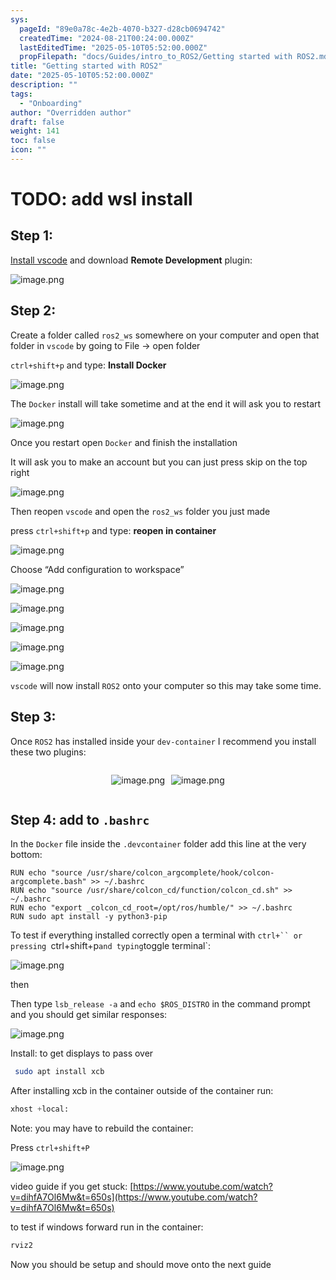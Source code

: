 ```yaml
---
sys:
  pageId: "89e0a78c-4e2b-4070-b327-d28cb0694742"
  createdTime: "2024-08-21T00:24:00.000Z"
  lastEditedTime: "2025-05-10T05:52:00.000Z"
  propFilepath: "docs/Guides/intro_to_ROS2/Getting started with ROS2.md"
title: "Getting started with ROS2"
date: "2025-05-10T05:52:00.000Z"
description: ""
tags:
  - "Onboarding"
author: "Overridden author"
draft: false
weight: 141
toc: false
icon: ""
---
```


# TODO: add wsl install

## Step 1:

[Install vscode](https://code.visualstudio.com/download) and download **Remote Development** plugin:

![image.png](https://prod-files-secure.s3.us-west-2.amazonaws.com/d518164a-d88e-44d1-a4ee-3adb3bd8bce0/efb52993-1881-4a40-b95e-6f020334f022/image.png?X-Amz-Algorithm=AWS4-HMAC-SHA256&X-Amz-Content-Sha256=UNSIGNED-PAYLOAD&X-Amz-Credential=ASIAZI2LB466X2SUQS7F%2F20250704%2Fus-west-2%2Fs3%2Faws4_request&X-Amz-Date=20250704T024053Z&X-Amz-Expires=3600&X-Amz-Security-Token=IQoJb3JpZ2luX2VjEBoaCXVzLXdlc3QtMiJIMEYCIQDTpLZXuVeqGYUkqDRodPsgNTeCRChwZvjWTnnfnD5X4gIhAOQ6Y49vv7KVblDZ4GIkjAsJB5b%2Foe9ZgrEU6PhHpfljKv8DCCMQABoMNjM3NDIzMTgzODA1IgySpVovDi%2BfUqlvoqwq3AMLRatC8Xbodd86fQ7MA0u1YausO88wLD%2BIY9%2Fx7HCX27i15Xkna1XUJgLqg9TN5eV6X5WzDXQLEA9MuNTICNRvZDraVieZW6a0X1Prtmx%2F9pSwRtKWp7FdVWUwgcdAkndX20KbXO%2Fv7iN8XRPfpLbzWgxHkEkC5ba%2Fe9NrxCrv7D9%2Fpo7orjfOsF4owgR5lTgNIDGJBlXs4hbG24t0RJKo%2Fpk1H6ISQ47w2iXaWOOvRleksvqQ%2Bb%2BWQS12xTozIe5bVztmYkdC3fKIQ4SEV%2FxG%2FhHMN3UGpf77OsT4Gta717BEKkX8Uqy5SFL3msKn2gXmqwNOWfNIVgVm0xNqzJtsvXTYhtjoEdWWFGMlFYa2Hpk1otNJ4Xe0LjpDUu4wn57%2BA%2BEuCT78Qavb%2FGBWjanShUzGfCjeeHJv98E9b3jm0Pc9uOXT6Ux%2BkLTLOubRHArKpBugOUELM5gA63ny4blSOeHaEbQ0EjFo9EOoI4q82kI7WLbttpVT2j6zXRGiwhbDcfLLC2g8tghOIQki2lP3Ezp2NlW267rMqJa1twZeJhhaWH4rPibxPMLmrgs93anSgcJUZs2hqzJH0oxz9ZLi%2FIUF2lIlyq6k4ukWiB3bQvfLNKqdV%2Fay0ZnAkDC%2B5ZzDBjqkAWoXOj4ky%2BMM3tNO9KyJuhFxWdW9%2BFRFwgBlwwh4cX94NaWCs7LKmHrm4%2BSy3KZZqjbuQBceQfOG9cJl4P449jpX4ph%2BL70SKjBYnF2%2BARkybUYQu4WJ3GJz4gcebkqh5obMkWNvM5vkNRyf8aYJQpgdrPZOiK%2BcGIJVcLzz87mMB22qz%2Fw1a%2BRbPC%2FCLjsO2kj4jqha4ipaX0WcYGuEBBWTl65g&X-Amz-Signature=96176ca5bdd4b86cb71741862d2c71b780167290f1c4aabf1102a1c907f12fdb&X-Amz-SignedHeaders=host&x-amz-checksum-mode=ENABLED&x-id=GetObject)

## Step 2:

Create a folder called `ros2_ws` somewhere on your computer and open that folder in `vscode` by going to File → open folder 

`ctrl+shift+p` and type: **Install Docker**

![image.png](https://prod-files-secure.s3.us-west-2.amazonaws.com/d518164a-d88e-44d1-a4ee-3adb3bd8bce0/2269dc0e-1cd5-47ff-bceb-c04ad9b2eab0/image.png?X-Amz-Algorithm=AWS4-HMAC-SHA256&X-Amz-Content-Sha256=UNSIGNED-PAYLOAD&X-Amz-Credential=ASIAZI2LB466X2SUQS7F%2F20250704%2Fus-west-2%2Fs3%2Faws4_request&X-Amz-Date=20250704T024053Z&X-Amz-Expires=3600&X-Amz-Security-Token=IQoJb3JpZ2luX2VjEBoaCXVzLXdlc3QtMiJIMEYCIQDTpLZXuVeqGYUkqDRodPsgNTeCRChwZvjWTnnfnD5X4gIhAOQ6Y49vv7KVblDZ4GIkjAsJB5b%2Foe9ZgrEU6PhHpfljKv8DCCMQABoMNjM3NDIzMTgzODA1IgySpVovDi%2BfUqlvoqwq3AMLRatC8Xbodd86fQ7MA0u1YausO88wLD%2BIY9%2Fx7HCX27i15Xkna1XUJgLqg9TN5eV6X5WzDXQLEA9MuNTICNRvZDraVieZW6a0X1Prtmx%2F9pSwRtKWp7FdVWUwgcdAkndX20KbXO%2Fv7iN8XRPfpLbzWgxHkEkC5ba%2Fe9NrxCrv7D9%2Fpo7orjfOsF4owgR5lTgNIDGJBlXs4hbG24t0RJKo%2Fpk1H6ISQ47w2iXaWOOvRleksvqQ%2Bb%2BWQS12xTozIe5bVztmYkdC3fKIQ4SEV%2FxG%2FhHMN3UGpf77OsT4Gta717BEKkX8Uqy5SFL3msKn2gXmqwNOWfNIVgVm0xNqzJtsvXTYhtjoEdWWFGMlFYa2Hpk1otNJ4Xe0LjpDUu4wn57%2BA%2BEuCT78Qavb%2FGBWjanShUzGfCjeeHJv98E9b3jm0Pc9uOXT6Ux%2BkLTLOubRHArKpBugOUELM5gA63ny4blSOeHaEbQ0EjFo9EOoI4q82kI7WLbttpVT2j6zXRGiwhbDcfLLC2g8tghOIQki2lP3Ezp2NlW267rMqJa1twZeJhhaWH4rPibxPMLmrgs93anSgcJUZs2hqzJH0oxz9ZLi%2FIUF2lIlyq6k4ukWiB3bQvfLNKqdV%2Fay0ZnAkDC%2B5ZzDBjqkAWoXOj4ky%2BMM3tNO9KyJuhFxWdW9%2BFRFwgBlwwh4cX94NaWCs7LKmHrm4%2BSy3KZZqjbuQBceQfOG9cJl4P449jpX4ph%2BL70SKjBYnF2%2BARkybUYQu4WJ3GJz4gcebkqh5obMkWNvM5vkNRyf8aYJQpgdrPZOiK%2BcGIJVcLzz87mMB22qz%2Fw1a%2BRbPC%2FCLjsO2kj4jqha4ipaX0WcYGuEBBWTl65g&X-Amz-Signature=64503a177ec888a28ee78a419710e707ae8172766f7e3c83a29d57c54a3f0ef8&X-Amz-SignedHeaders=host&x-amz-checksum-mode=ENABLED&x-id=GetObject)

The `Docker` install will take sometime and at the end it will ask you to restart

![image.png](https://prod-files-secure.s3.us-west-2.amazonaws.com/d518164a-d88e-44d1-a4ee-3adb3bd8bce0/ed233f78-be33-4b1f-b89c-9c346c0e961e/image.png?X-Amz-Algorithm=AWS4-HMAC-SHA256&X-Amz-Content-Sha256=UNSIGNED-PAYLOAD&X-Amz-Credential=ASIAZI2LB466X2SUQS7F%2F20250704%2Fus-west-2%2Fs3%2Faws4_request&X-Amz-Date=20250704T024053Z&X-Amz-Expires=3600&X-Amz-Security-Token=IQoJb3JpZ2luX2VjEBoaCXVzLXdlc3QtMiJIMEYCIQDTpLZXuVeqGYUkqDRodPsgNTeCRChwZvjWTnnfnD5X4gIhAOQ6Y49vv7KVblDZ4GIkjAsJB5b%2Foe9ZgrEU6PhHpfljKv8DCCMQABoMNjM3NDIzMTgzODA1IgySpVovDi%2BfUqlvoqwq3AMLRatC8Xbodd86fQ7MA0u1YausO88wLD%2BIY9%2Fx7HCX27i15Xkna1XUJgLqg9TN5eV6X5WzDXQLEA9MuNTICNRvZDraVieZW6a0X1Prtmx%2F9pSwRtKWp7FdVWUwgcdAkndX20KbXO%2Fv7iN8XRPfpLbzWgxHkEkC5ba%2Fe9NrxCrv7D9%2Fpo7orjfOsF4owgR5lTgNIDGJBlXs4hbG24t0RJKo%2Fpk1H6ISQ47w2iXaWOOvRleksvqQ%2Bb%2BWQS12xTozIe5bVztmYkdC3fKIQ4SEV%2FxG%2FhHMN3UGpf77OsT4Gta717BEKkX8Uqy5SFL3msKn2gXmqwNOWfNIVgVm0xNqzJtsvXTYhtjoEdWWFGMlFYa2Hpk1otNJ4Xe0LjpDUu4wn57%2BA%2BEuCT78Qavb%2FGBWjanShUzGfCjeeHJv98E9b3jm0Pc9uOXT6Ux%2BkLTLOubRHArKpBugOUELM5gA63ny4blSOeHaEbQ0EjFo9EOoI4q82kI7WLbttpVT2j6zXRGiwhbDcfLLC2g8tghOIQki2lP3Ezp2NlW267rMqJa1twZeJhhaWH4rPibxPMLmrgs93anSgcJUZs2hqzJH0oxz9ZLi%2FIUF2lIlyq6k4ukWiB3bQvfLNKqdV%2Fay0ZnAkDC%2B5ZzDBjqkAWoXOj4ky%2BMM3tNO9KyJuhFxWdW9%2BFRFwgBlwwh4cX94NaWCs7LKmHrm4%2BSy3KZZqjbuQBceQfOG9cJl4P449jpX4ph%2BL70SKjBYnF2%2BARkybUYQu4WJ3GJz4gcebkqh5obMkWNvM5vkNRyf8aYJQpgdrPZOiK%2BcGIJVcLzz87mMB22qz%2Fw1a%2BRbPC%2FCLjsO2kj4jqha4ipaX0WcYGuEBBWTl65g&X-Amz-Signature=1592b86b1ca938c313b6a010404b7323ea2fdc2b1a1a5081ad031e0c9cb31e77&X-Amz-SignedHeaders=host&x-amz-checksum-mode=ENABLED&x-id=GetObject)

Once you restart open `Docker` and finish the installation

It will ask you to make an account but you can just press skip on the top right

![image.png](https://prod-files-secure.s3.us-west-2.amazonaws.com/d518164a-d88e-44d1-a4ee-3adb3bd8bce0/21010ad9-1659-4fd9-9f59-9932a09b2a3d/image.png?X-Amz-Algorithm=AWS4-HMAC-SHA256&X-Amz-Content-Sha256=UNSIGNED-PAYLOAD&X-Amz-Credential=ASIAZI2LB466X2SUQS7F%2F20250704%2Fus-west-2%2Fs3%2Faws4_request&X-Amz-Date=20250704T024053Z&X-Amz-Expires=3600&X-Amz-Security-Token=IQoJb3JpZ2luX2VjEBoaCXVzLXdlc3QtMiJIMEYCIQDTpLZXuVeqGYUkqDRodPsgNTeCRChwZvjWTnnfnD5X4gIhAOQ6Y49vv7KVblDZ4GIkjAsJB5b%2Foe9ZgrEU6PhHpfljKv8DCCMQABoMNjM3NDIzMTgzODA1IgySpVovDi%2BfUqlvoqwq3AMLRatC8Xbodd86fQ7MA0u1YausO88wLD%2BIY9%2Fx7HCX27i15Xkna1XUJgLqg9TN5eV6X5WzDXQLEA9MuNTICNRvZDraVieZW6a0X1Prtmx%2F9pSwRtKWp7FdVWUwgcdAkndX20KbXO%2Fv7iN8XRPfpLbzWgxHkEkC5ba%2Fe9NrxCrv7D9%2Fpo7orjfOsF4owgR5lTgNIDGJBlXs4hbG24t0RJKo%2Fpk1H6ISQ47w2iXaWOOvRleksvqQ%2Bb%2BWQS12xTozIe5bVztmYkdC3fKIQ4SEV%2FxG%2FhHMN3UGpf77OsT4Gta717BEKkX8Uqy5SFL3msKn2gXmqwNOWfNIVgVm0xNqzJtsvXTYhtjoEdWWFGMlFYa2Hpk1otNJ4Xe0LjpDUu4wn57%2BA%2BEuCT78Qavb%2FGBWjanShUzGfCjeeHJv98E9b3jm0Pc9uOXT6Ux%2BkLTLOubRHArKpBugOUELM5gA63ny4blSOeHaEbQ0EjFo9EOoI4q82kI7WLbttpVT2j6zXRGiwhbDcfLLC2g8tghOIQki2lP3Ezp2NlW267rMqJa1twZeJhhaWH4rPibxPMLmrgs93anSgcJUZs2hqzJH0oxz9ZLi%2FIUF2lIlyq6k4ukWiB3bQvfLNKqdV%2Fay0ZnAkDC%2B5ZzDBjqkAWoXOj4ky%2BMM3tNO9KyJuhFxWdW9%2BFRFwgBlwwh4cX94NaWCs7LKmHrm4%2BSy3KZZqjbuQBceQfOG9cJl4P449jpX4ph%2BL70SKjBYnF2%2BARkybUYQu4WJ3GJz4gcebkqh5obMkWNvM5vkNRyf8aYJQpgdrPZOiK%2BcGIJVcLzz87mMB22qz%2Fw1a%2BRbPC%2FCLjsO2kj4jqha4ipaX0WcYGuEBBWTl65g&X-Amz-Signature=baf95f13f8ae9d9835633a4937ecb6f18bd830bf1602d8081396b800d4b9d211&X-Amz-SignedHeaders=host&x-amz-checksum-mode=ENABLED&x-id=GetObject)

Then reopen `vscode` and open the `ros2_ws` folder you just made

press `ctrl+shift+p` and type: **reopen in container**

![image.png](https://prod-files-secure.s3.us-west-2.amazonaws.com/d518164a-d88e-44d1-a4ee-3adb3bd8bce0/4e93b8c2-41ad-488c-8095-c74205196118/image.png?X-Amz-Algorithm=AWS4-HMAC-SHA256&X-Amz-Content-Sha256=UNSIGNED-PAYLOAD&X-Amz-Credential=ASIAZI2LB466X2SUQS7F%2F20250704%2Fus-west-2%2Fs3%2Faws4_request&X-Amz-Date=20250704T024053Z&X-Amz-Expires=3600&X-Amz-Security-Token=IQoJb3JpZ2luX2VjEBoaCXVzLXdlc3QtMiJIMEYCIQDTpLZXuVeqGYUkqDRodPsgNTeCRChwZvjWTnnfnD5X4gIhAOQ6Y49vv7KVblDZ4GIkjAsJB5b%2Foe9ZgrEU6PhHpfljKv8DCCMQABoMNjM3NDIzMTgzODA1IgySpVovDi%2BfUqlvoqwq3AMLRatC8Xbodd86fQ7MA0u1YausO88wLD%2BIY9%2Fx7HCX27i15Xkna1XUJgLqg9TN5eV6X5WzDXQLEA9MuNTICNRvZDraVieZW6a0X1Prtmx%2F9pSwRtKWp7FdVWUwgcdAkndX20KbXO%2Fv7iN8XRPfpLbzWgxHkEkC5ba%2Fe9NrxCrv7D9%2Fpo7orjfOsF4owgR5lTgNIDGJBlXs4hbG24t0RJKo%2Fpk1H6ISQ47w2iXaWOOvRleksvqQ%2Bb%2BWQS12xTozIe5bVztmYkdC3fKIQ4SEV%2FxG%2FhHMN3UGpf77OsT4Gta717BEKkX8Uqy5SFL3msKn2gXmqwNOWfNIVgVm0xNqzJtsvXTYhtjoEdWWFGMlFYa2Hpk1otNJ4Xe0LjpDUu4wn57%2BA%2BEuCT78Qavb%2FGBWjanShUzGfCjeeHJv98E9b3jm0Pc9uOXT6Ux%2BkLTLOubRHArKpBugOUELM5gA63ny4blSOeHaEbQ0EjFo9EOoI4q82kI7WLbttpVT2j6zXRGiwhbDcfLLC2g8tghOIQki2lP3Ezp2NlW267rMqJa1twZeJhhaWH4rPibxPMLmrgs93anSgcJUZs2hqzJH0oxz9ZLi%2FIUF2lIlyq6k4ukWiB3bQvfLNKqdV%2Fay0ZnAkDC%2B5ZzDBjqkAWoXOj4ky%2BMM3tNO9KyJuhFxWdW9%2BFRFwgBlwwh4cX94NaWCs7LKmHrm4%2BSy3KZZqjbuQBceQfOG9cJl4P449jpX4ph%2BL70SKjBYnF2%2BARkybUYQu4WJ3GJz4gcebkqh5obMkWNvM5vkNRyf8aYJQpgdrPZOiK%2BcGIJVcLzz87mMB22qz%2Fw1a%2BRbPC%2FCLjsO2kj4jqha4ipaX0WcYGuEBBWTl65g&X-Amz-Signature=f598d57700c8e9c586a7766a94790d762611db5690734e2c42b2b1de4fc4d6fd&X-Amz-SignedHeaders=host&x-amz-checksum-mode=ENABLED&x-id=GetObject)

Choose “Add configuration to workspace”

![image.png](https://prod-files-secure.s3.us-west-2.amazonaws.com/d518164a-d88e-44d1-a4ee-3adb3bd8bce0/9560b282-5060-4989-ba37-97e7b2c22476/image.png?X-Amz-Algorithm=AWS4-HMAC-SHA256&X-Amz-Content-Sha256=UNSIGNED-PAYLOAD&X-Amz-Credential=ASIAZI2LB466X2SUQS7F%2F20250704%2Fus-west-2%2Fs3%2Faws4_request&X-Amz-Date=20250704T024053Z&X-Amz-Expires=3600&X-Amz-Security-Token=IQoJb3JpZ2luX2VjEBoaCXVzLXdlc3QtMiJIMEYCIQDTpLZXuVeqGYUkqDRodPsgNTeCRChwZvjWTnnfnD5X4gIhAOQ6Y49vv7KVblDZ4GIkjAsJB5b%2Foe9ZgrEU6PhHpfljKv8DCCMQABoMNjM3NDIzMTgzODA1IgySpVovDi%2BfUqlvoqwq3AMLRatC8Xbodd86fQ7MA0u1YausO88wLD%2BIY9%2Fx7HCX27i15Xkna1XUJgLqg9TN5eV6X5WzDXQLEA9MuNTICNRvZDraVieZW6a0X1Prtmx%2F9pSwRtKWp7FdVWUwgcdAkndX20KbXO%2Fv7iN8XRPfpLbzWgxHkEkC5ba%2Fe9NrxCrv7D9%2Fpo7orjfOsF4owgR5lTgNIDGJBlXs4hbG24t0RJKo%2Fpk1H6ISQ47w2iXaWOOvRleksvqQ%2Bb%2BWQS12xTozIe5bVztmYkdC3fKIQ4SEV%2FxG%2FhHMN3UGpf77OsT4Gta717BEKkX8Uqy5SFL3msKn2gXmqwNOWfNIVgVm0xNqzJtsvXTYhtjoEdWWFGMlFYa2Hpk1otNJ4Xe0LjpDUu4wn57%2BA%2BEuCT78Qavb%2FGBWjanShUzGfCjeeHJv98E9b3jm0Pc9uOXT6Ux%2BkLTLOubRHArKpBugOUELM5gA63ny4blSOeHaEbQ0EjFo9EOoI4q82kI7WLbttpVT2j6zXRGiwhbDcfLLC2g8tghOIQki2lP3Ezp2NlW267rMqJa1twZeJhhaWH4rPibxPMLmrgs93anSgcJUZs2hqzJH0oxz9ZLi%2FIUF2lIlyq6k4ukWiB3bQvfLNKqdV%2Fay0ZnAkDC%2B5ZzDBjqkAWoXOj4ky%2BMM3tNO9KyJuhFxWdW9%2BFRFwgBlwwh4cX94NaWCs7LKmHrm4%2BSy3KZZqjbuQBceQfOG9cJl4P449jpX4ph%2BL70SKjBYnF2%2BARkybUYQu4WJ3GJz4gcebkqh5obMkWNvM5vkNRyf8aYJQpgdrPZOiK%2BcGIJVcLzz87mMB22qz%2Fw1a%2BRbPC%2FCLjsO2kj4jqha4ipaX0WcYGuEBBWTl65g&X-Amz-Signature=a64c7dfbe86b0e718b304c4e33a2bf959155bffdc7d8342a471a98882a09d361&X-Amz-SignedHeaders=host&x-amz-checksum-mode=ENABLED&x-id=GetObject)

![image.png](https://prod-files-secure.s3.us-west-2.amazonaws.com/d518164a-d88e-44d1-a4ee-3adb3bd8bce0/2ee63f81-886b-48e8-a553-dc6e5eac99e4/image.png?X-Amz-Algorithm=AWS4-HMAC-SHA256&X-Amz-Content-Sha256=UNSIGNED-PAYLOAD&X-Amz-Credential=ASIAZI2LB466X2SUQS7F%2F20250704%2Fus-west-2%2Fs3%2Faws4_request&X-Amz-Date=20250704T024053Z&X-Amz-Expires=3600&X-Amz-Security-Token=IQoJb3JpZ2luX2VjEBoaCXVzLXdlc3QtMiJIMEYCIQDTpLZXuVeqGYUkqDRodPsgNTeCRChwZvjWTnnfnD5X4gIhAOQ6Y49vv7KVblDZ4GIkjAsJB5b%2Foe9ZgrEU6PhHpfljKv8DCCMQABoMNjM3NDIzMTgzODA1IgySpVovDi%2BfUqlvoqwq3AMLRatC8Xbodd86fQ7MA0u1YausO88wLD%2BIY9%2Fx7HCX27i15Xkna1XUJgLqg9TN5eV6X5WzDXQLEA9MuNTICNRvZDraVieZW6a0X1Prtmx%2F9pSwRtKWp7FdVWUwgcdAkndX20KbXO%2Fv7iN8XRPfpLbzWgxHkEkC5ba%2Fe9NrxCrv7D9%2Fpo7orjfOsF4owgR5lTgNIDGJBlXs4hbG24t0RJKo%2Fpk1H6ISQ47w2iXaWOOvRleksvqQ%2Bb%2BWQS12xTozIe5bVztmYkdC3fKIQ4SEV%2FxG%2FhHMN3UGpf77OsT4Gta717BEKkX8Uqy5SFL3msKn2gXmqwNOWfNIVgVm0xNqzJtsvXTYhtjoEdWWFGMlFYa2Hpk1otNJ4Xe0LjpDUu4wn57%2BA%2BEuCT78Qavb%2FGBWjanShUzGfCjeeHJv98E9b3jm0Pc9uOXT6Ux%2BkLTLOubRHArKpBugOUELM5gA63ny4blSOeHaEbQ0EjFo9EOoI4q82kI7WLbttpVT2j6zXRGiwhbDcfLLC2g8tghOIQki2lP3Ezp2NlW267rMqJa1twZeJhhaWH4rPibxPMLmrgs93anSgcJUZs2hqzJH0oxz9ZLi%2FIUF2lIlyq6k4ukWiB3bQvfLNKqdV%2Fay0ZnAkDC%2B5ZzDBjqkAWoXOj4ky%2BMM3tNO9KyJuhFxWdW9%2BFRFwgBlwwh4cX94NaWCs7LKmHrm4%2BSy3KZZqjbuQBceQfOG9cJl4P449jpX4ph%2BL70SKjBYnF2%2BARkybUYQu4WJ3GJz4gcebkqh5obMkWNvM5vkNRyf8aYJQpgdrPZOiK%2BcGIJVcLzz87mMB22qz%2Fw1a%2BRbPC%2FCLjsO2kj4jqha4ipaX0WcYGuEBBWTl65g&X-Amz-Signature=d8119c03089f5d0d485661bc735d3dbba57eab46b1afa8dfa1ab6c855c35a0de&X-Amz-SignedHeaders=host&x-amz-checksum-mode=ENABLED&x-id=GetObject)

![image.png](https://prod-files-secure.s3.us-west-2.amazonaws.com/d518164a-d88e-44d1-a4ee-3adb3bd8bce0/ae1580b2-b048-407e-aed9-b584224a7a04/image.png?X-Amz-Algorithm=AWS4-HMAC-SHA256&X-Amz-Content-Sha256=UNSIGNED-PAYLOAD&X-Amz-Credential=ASIAZI2LB466X2SUQS7F%2F20250704%2Fus-west-2%2Fs3%2Faws4_request&X-Amz-Date=20250704T024053Z&X-Amz-Expires=3600&X-Amz-Security-Token=IQoJb3JpZ2luX2VjEBoaCXVzLXdlc3QtMiJIMEYCIQDTpLZXuVeqGYUkqDRodPsgNTeCRChwZvjWTnnfnD5X4gIhAOQ6Y49vv7KVblDZ4GIkjAsJB5b%2Foe9ZgrEU6PhHpfljKv8DCCMQABoMNjM3NDIzMTgzODA1IgySpVovDi%2BfUqlvoqwq3AMLRatC8Xbodd86fQ7MA0u1YausO88wLD%2BIY9%2Fx7HCX27i15Xkna1XUJgLqg9TN5eV6X5WzDXQLEA9MuNTICNRvZDraVieZW6a0X1Prtmx%2F9pSwRtKWp7FdVWUwgcdAkndX20KbXO%2Fv7iN8XRPfpLbzWgxHkEkC5ba%2Fe9NrxCrv7D9%2Fpo7orjfOsF4owgR5lTgNIDGJBlXs4hbG24t0RJKo%2Fpk1H6ISQ47w2iXaWOOvRleksvqQ%2Bb%2BWQS12xTozIe5bVztmYkdC3fKIQ4SEV%2FxG%2FhHMN3UGpf77OsT4Gta717BEKkX8Uqy5SFL3msKn2gXmqwNOWfNIVgVm0xNqzJtsvXTYhtjoEdWWFGMlFYa2Hpk1otNJ4Xe0LjpDUu4wn57%2BA%2BEuCT78Qavb%2FGBWjanShUzGfCjeeHJv98E9b3jm0Pc9uOXT6Ux%2BkLTLOubRHArKpBugOUELM5gA63ny4blSOeHaEbQ0EjFo9EOoI4q82kI7WLbttpVT2j6zXRGiwhbDcfLLC2g8tghOIQki2lP3Ezp2NlW267rMqJa1twZeJhhaWH4rPibxPMLmrgs93anSgcJUZs2hqzJH0oxz9ZLi%2FIUF2lIlyq6k4ukWiB3bQvfLNKqdV%2Fay0ZnAkDC%2B5ZzDBjqkAWoXOj4ky%2BMM3tNO9KyJuhFxWdW9%2BFRFwgBlwwh4cX94NaWCs7LKmHrm4%2BSy3KZZqjbuQBceQfOG9cJl4P449jpX4ph%2BL70SKjBYnF2%2BARkybUYQu4WJ3GJz4gcebkqh5obMkWNvM5vkNRyf8aYJQpgdrPZOiK%2BcGIJVcLzz87mMB22qz%2Fw1a%2BRbPC%2FCLjsO2kj4jqha4ipaX0WcYGuEBBWTl65g&X-Amz-Signature=49252e33b221bb33bcdb58f079eb220778fc403b8817f8725920225d5d2cbbca&X-Amz-SignedHeaders=host&x-amz-checksum-mode=ENABLED&x-id=GetObject)

![image.png](https://prod-files-secure.s3.us-west-2.amazonaws.com/d518164a-d88e-44d1-a4ee-3adb3bd8bce0/53255b28-f75e-430f-b9e3-c0ac8577e42b/image.png?X-Amz-Algorithm=AWS4-HMAC-SHA256&X-Amz-Content-Sha256=UNSIGNED-PAYLOAD&X-Amz-Credential=ASIAZI2LB466X2SUQS7F%2F20250704%2Fus-west-2%2Fs3%2Faws4_request&X-Amz-Date=20250704T024053Z&X-Amz-Expires=3600&X-Amz-Security-Token=IQoJb3JpZ2luX2VjEBoaCXVzLXdlc3QtMiJIMEYCIQDTpLZXuVeqGYUkqDRodPsgNTeCRChwZvjWTnnfnD5X4gIhAOQ6Y49vv7KVblDZ4GIkjAsJB5b%2Foe9ZgrEU6PhHpfljKv8DCCMQABoMNjM3NDIzMTgzODA1IgySpVovDi%2BfUqlvoqwq3AMLRatC8Xbodd86fQ7MA0u1YausO88wLD%2BIY9%2Fx7HCX27i15Xkna1XUJgLqg9TN5eV6X5WzDXQLEA9MuNTICNRvZDraVieZW6a0X1Prtmx%2F9pSwRtKWp7FdVWUwgcdAkndX20KbXO%2Fv7iN8XRPfpLbzWgxHkEkC5ba%2Fe9NrxCrv7D9%2Fpo7orjfOsF4owgR5lTgNIDGJBlXs4hbG24t0RJKo%2Fpk1H6ISQ47w2iXaWOOvRleksvqQ%2Bb%2BWQS12xTozIe5bVztmYkdC3fKIQ4SEV%2FxG%2FhHMN3UGpf77OsT4Gta717BEKkX8Uqy5SFL3msKn2gXmqwNOWfNIVgVm0xNqzJtsvXTYhtjoEdWWFGMlFYa2Hpk1otNJ4Xe0LjpDUu4wn57%2BA%2BEuCT78Qavb%2FGBWjanShUzGfCjeeHJv98E9b3jm0Pc9uOXT6Ux%2BkLTLOubRHArKpBugOUELM5gA63ny4blSOeHaEbQ0EjFo9EOoI4q82kI7WLbttpVT2j6zXRGiwhbDcfLLC2g8tghOIQki2lP3Ezp2NlW267rMqJa1twZeJhhaWH4rPibxPMLmrgs93anSgcJUZs2hqzJH0oxz9ZLi%2FIUF2lIlyq6k4ukWiB3bQvfLNKqdV%2Fay0ZnAkDC%2B5ZzDBjqkAWoXOj4ky%2BMM3tNO9KyJuhFxWdW9%2BFRFwgBlwwh4cX94NaWCs7LKmHrm4%2BSy3KZZqjbuQBceQfOG9cJl4P449jpX4ph%2BL70SKjBYnF2%2BARkybUYQu4WJ3GJz4gcebkqh5obMkWNvM5vkNRyf8aYJQpgdrPZOiK%2BcGIJVcLzz87mMB22qz%2Fw1a%2BRbPC%2FCLjsO2kj4jqha4ipaX0WcYGuEBBWTl65g&X-Amz-Signature=85a4b180e1bfbbf0e45777f8c8454d9882e39851e208420576705119932cddb2&X-Amz-SignedHeaders=host&x-amz-checksum-mode=ENABLED&x-id=GetObject)

![image.png](https://prod-files-secure.s3.us-west-2.amazonaws.com/d518164a-d88e-44d1-a4ee-3adb3bd8bce0/7c562767-5af9-4ffb-97d1-327bcdf4ee00/image.png?X-Amz-Algorithm=AWS4-HMAC-SHA256&X-Amz-Content-Sha256=UNSIGNED-PAYLOAD&X-Amz-Credential=ASIAZI2LB466X2SUQS7F%2F20250704%2Fus-west-2%2Fs3%2Faws4_request&X-Amz-Date=20250704T024053Z&X-Amz-Expires=3600&X-Amz-Security-Token=IQoJb3JpZ2luX2VjEBoaCXVzLXdlc3QtMiJIMEYCIQDTpLZXuVeqGYUkqDRodPsgNTeCRChwZvjWTnnfnD5X4gIhAOQ6Y49vv7KVblDZ4GIkjAsJB5b%2Foe9ZgrEU6PhHpfljKv8DCCMQABoMNjM3NDIzMTgzODA1IgySpVovDi%2BfUqlvoqwq3AMLRatC8Xbodd86fQ7MA0u1YausO88wLD%2BIY9%2Fx7HCX27i15Xkna1XUJgLqg9TN5eV6X5WzDXQLEA9MuNTICNRvZDraVieZW6a0X1Prtmx%2F9pSwRtKWp7FdVWUwgcdAkndX20KbXO%2Fv7iN8XRPfpLbzWgxHkEkC5ba%2Fe9NrxCrv7D9%2Fpo7orjfOsF4owgR5lTgNIDGJBlXs4hbG24t0RJKo%2Fpk1H6ISQ47w2iXaWOOvRleksvqQ%2Bb%2BWQS12xTozIe5bVztmYkdC3fKIQ4SEV%2FxG%2FhHMN3UGpf77OsT4Gta717BEKkX8Uqy5SFL3msKn2gXmqwNOWfNIVgVm0xNqzJtsvXTYhtjoEdWWFGMlFYa2Hpk1otNJ4Xe0LjpDUu4wn57%2BA%2BEuCT78Qavb%2FGBWjanShUzGfCjeeHJv98E9b3jm0Pc9uOXT6Ux%2BkLTLOubRHArKpBugOUELM5gA63ny4blSOeHaEbQ0EjFo9EOoI4q82kI7WLbttpVT2j6zXRGiwhbDcfLLC2g8tghOIQki2lP3Ezp2NlW267rMqJa1twZeJhhaWH4rPibxPMLmrgs93anSgcJUZs2hqzJH0oxz9ZLi%2FIUF2lIlyq6k4ukWiB3bQvfLNKqdV%2Fay0ZnAkDC%2B5ZzDBjqkAWoXOj4ky%2BMM3tNO9KyJuhFxWdW9%2BFRFwgBlwwh4cX94NaWCs7LKmHrm4%2BSy3KZZqjbuQBceQfOG9cJl4P449jpX4ph%2BL70SKjBYnF2%2BARkybUYQu4WJ3GJz4gcebkqh5obMkWNvM5vkNRyf8aYJQpgdrPZOiK%2BcGIJVcLzz87mMB22qz%2Fw1a%2BRbPC%2FCLjsO2kj4jqha4ipaX0WcYGuEBBWTl65g&X-Amz-Signature=0e9fc55abc16e65b2af7e5bbfdb79e52780624f4e69e4897f9f57c4229e2c85e&X-Amz-SignedHeaders=host&x-amz-checksum-mode=ENABLED&x-id=GetObject)

`vscode` will now install `ROS2` onto your computer so this may take some time.

## Step 3:

Once `ROS2` has installed inside your `dev-container` I recommend you install these two plugins:

<div style="display: flex;flex-direction: row; column-gap:10px; max-width: 630px;justify-content: center;">
<div>

![image.png](https://prod-files-secure.s3.us-west-2.amazonaws.com/d518164a-d88e-44d1-a4ee-3adb3bd8bce0/3fc3d550-5a54-4ba1-ba6b-faa01cdb7369/image.png?X-Amz-Algorithm=AWS4-HMAC-SHA256&X-Amz-Content-Sha256=UNSIGNED-PAYLOAD&X-Amz-Credential=ASIAZI2LB466VLGX5XPR%2F20250704%2Fus-west-2%2Fs3%2Faws4_request&X-Amz-Date=20250704T024056Z&X-Amz-Expires=3600&X-Amz-Security-Token=IQoJb3JpZ2luX2VjEBoaCXVzLXdlc3QtMiJIMEYCIQChXAMJBMJcNDhbAXCqCbjgAV1QtCyMyFJy7Fke8UvlywIhAJpEBjt%2BhGdWCowER6%2B2figWmY3Tu3Bsk6HaqjQSe2NvKv8DCCMQABoMNjM3NDIzMTgzODA1Igzlb3GbVPMCCMYbCyQq3APJlAciDPvJBQUOCuMQNgjem6QbNQXcW1l8uVwYlp%2BsQoiDo%2Bscji1WLS%2FIUjaPTC7UsshfrAwus6T2OP9K9x0DQrr0ELaFChpvCKevDFbAoy3YNZK8fqZSGBJQzYGSlN6FhX%2FFasmlvaOJeZ30WYfl1TVWYlZkKLU6s%2FxBGDu3QuGzJvqb11oSGo9k6UnVtoBjRA5UaY6tP%2FU1rjB1K5sDkloMF%2BYbLJhHuz2gZC6fRmYmRSXKo7EWZRImCLZDloPoPg0HArkBaZAEFdo6CWRgJc0ppByS4s%2BfdJ4s533%2B7IItZrMhJbCnOdIQswYxfKdfbNfLiC4lYCw%2F5c33VVqeD%2Faxv3f9HTmg2%2FtY5JLKwluV5vRjhO73c1go%2Bmp4%2Fa%2BlLRp83gRyBa56GqQfMLbgOGbZa2PF%2BoWxsp3wt7LGttywiv0M18oXiERARaPHhzd8p3OQqG3lsNxglGLsyPBoudMIWtF1IxjkDtNFPrgjOBpcwas4D%2BI8FZYHgGItc2pl%2F%2B1T783iK5ZnA4aRGmoyH1GsxAOwxDtVv5%2BcTdcfQdObvyc%2B6LYCXhzF0WYoc%2F4UHR0YrtDnsT%2B32lEpHljRn8WGPTHlnGSTnqySd5zhXCSoboT2btdZnDvJyTCF5ZzDBjqkAUFyO7rTr%2FWG%2FIZ2JZLR8CsSkL5%2F47zFk3W265WgW5cv4JZsFH2C2bG25QwlQXQBzRAnMa2AGGrQLSPgm55T%2Fq9jjVQpirtFXIkZbAbYfViIyCSSBgK9xLBvxoLGuUSSSYATSuChTUx6bkIjgVW6NOObGDOXZQBUu9V04Hv4ss%2BkMD3OUh1aviJ2VPmwH2a6OtsNdJ3F7wBGR7Jhk%2BiHKtjyjFxQ&X-Amz-Signature=534b796667006bcc5ed00c4c6c57ef0ed3d5d04556e7f1b4bb82794c89fd2e2d&X-Amz-SignedHeaders=host&x-amz-checksum-mode=ENABLED&x-id=GetObject)

</div>
<div>

![image.png](https://prod-files-secure.s3.us-west-2.amazonaws.com/d518164a-d88e-44d1-a4ee-3adb3bd8bce0/d994cc66-13c2-4093-a5a3-f84cf4601a82/image.png?X-Amz-Algorithm=AWS4-HMAC-SHA256&X-Amz-Content-Sha256=UNSIGNED-PAYLOAD&X-Amz-Credential=ASIAZI2LB466SER6MB7Z%2F20250704%2Fus-west-2%2Fs3%2Faws4_request&X-Amz-Date=20250704T024056Z&X-Amz-Expires=3600&X-Amz-Security-Token=IQoJb3JpZ2luX2VjEBoaCXVzLXdlc3QtMiJGMEQCIC%2Bmjw%2BWgENd2Y7xW8ATS6YeVvrQBTmUEb108UA69HEyAiAi3%2F1GJsw1CXQx%2FGMMG0Km1yQ0ui5THnijP8SVA95INir%2FAwgjEAAaDDYzNzQyMzE4MzgwNSIMZZL9NRC4EtEIuJDCKtwD7S9NP3RBFtCEuQOcnKxScwmeXi8a5YUqyii1KHPBo%2BFOkXLoc4%2BS8EDCrk3wfNRQeYMpnIqM4G66gPW0oCELQh3tLRHPwLv3zBCXBdRG1tsxXa%2FjkQ5ERfRJJq6WkW1zhmqqM9POt4n8c6vN8Eake7Mfr54b4Cqm69QIuTk2PUcBy5Hdt8WNZtylAWl8%2FOU58iGKZj0ksfabxK8yeCuDuAlL5wX5oYYCGJ0BCPXiCyEGqQEPoRlphGGLu36u%2B8KEWviLIfjo4BW%2FQkh%2FtabxId42s857U3K4ksSkQSec2lapbTVDgIiNz9pj92vmk38CnCVwmlFLEAjSW0SaBPvteccqWCttqBjwtCj9Dq7I13ndc6nFqqbBsDlCROSR4OGdiynShxjs3x6j9ZaoENA8hhkbRGL2x8XQqHDHuCohwATK9ik97kRu8J8LQqvHRi9SByHhYssCefGWQVfMLREfcyxVgjgSLfleZhElC9Enstmg5PAaHpBXPKpXlVJC8tQpDSXhdOiQ1jnUnUjWmFTsLtlX4AkWMLCPknLeoCb8D3onl%2BU2l9vi1%2FWzX3L1zezfOcmXlH2VaIJPayDkyXS3gqtGqwwO3OMJdo2CiP660LIlBKKKkkLgOsRqzt4wjuScwwY6pgGPxP1QbE%2BxR67uW9cKN7UmY34SBg5y0%2FSY2wExPAoJf7afooDpeSR2NTFE9rG88ujo3nWhFCioGsAsb54CvJ%2Bogi0j4o04J4FbjHaVC8iGNfnUN2ag7oAOWNDddxCCoKZtYTDz1yBd1w1A3W8I1T1g1a2LXrqhTPmBEGNmGd7ITP5T%2F%2BlNlLacn279Au0uaPG%2B0Hcjvg5JYcgardOjxxM981sVk%2BYR&X-Amz-Signature=44650af0334c2f8b3013c5693c70b16beab36c818e655cb4a2317ad8b8b53925&X-Amz-SignedHeaders=host&x-amz-checksum-mode=ENABLED&x-id=GetObject)

</div>
</div>

## Step 4: add to `.bashrc`

In the `Docker` file inside the `.devcontainer` folder add this line at the very bottom: 

```docker
RUN echo "source /usr/share/colcon_argcomplete/hook/colcon-argcomplete.bash" >> ~/.bashrc
RUN echo "source /usr/share/colcon_cd/function/colcon_cd.sh" >> ~/.bashrc
RUN echo "export _colcon_cd_root=/opt/ros/humble/" >> ~/.bashrc
RUN sudo apt install -y python3-pip 
```

To test if everything installed correctly open a terminal with `ctrl+`` or pressing `ctrl+shift+p` and typing `toggle terminal`:

![image.png](https://prod-files-secure.s3.us-west-2.amazonaws.com/d518164a-d88e-44d1-a4ee-3adb3bd8bce0/6a4943d8-b04e-4c02-9a58-775f3384d1a5/image.png?X-Amz-Algorithm=AWS4-HMAC-SHA256&X-Amz-Content-Sha256=UNSIGNED-PAYLOAD&X-Amz-Credential=ASIAZI2LB466X2SUQS7F%2F20250704%2Fus-west-2%2Fs3%2Faws4_request&X-Amz-Date=20250704T024053Z&X-Amz-Expires=3600&X-Amz-Security-Token=IQoJb3JpZ2luX2VjEBoaCXVzLXdlc3QtMiJIMEYCIQDTpLZXuVeqGYUkqDRodPsgNTeCRChwZvjWTnnfnD5X4gIhAOQ6Y49vv7KVblDZ4GIkjAsJB5b%2Foe9ZgrEU6PhHpfljKv8DCCMQABoMNjM3NDIzMTgzODA1IgySpVovDi%2BfUqlvoqwq3AMLRatC8Xbodd86fQ7MA0u1YausO88wLD%2BIY9%2Fx7HCX27i15Xkna1XUJgLqg9TN5eV6X5WzDXQLEA9MuNTICNRvZDraVieZW6a0X1Prtmx%2F9pSwRtKWp7FdVWUwgcdAkndX20KbXO%2Fv7iN8XRPfpLbzWgxHkEkC5ba%2Fe9NrxCrv7D9%2Fpo7orjfOsF4owgR5lTgNIDGJBlXs4hbG24t0RJKo%2Fpk1H6ISQ47w2iXaWOOvRleksvqQ%2Bb%2BWQS12xTozIe5bVztmYkdC3fKIQ4SEV%2FxG%2FhHMN3UGpf77OsT4Gta717BEKkX8Uqy5SFL3msKn2gXmqwNOWfNIVgVm0xNqzJtsvXTYhtjoEdWWFGMlFYa2Hpk1otNJ4Xe0LjpDUu4wn57%2BA%2BEuCT78Qavb%2FGBWjanShUzGfCjeeHJv98E9b3jm0Pc9uOXT6Ux%2BkLTLOubRHArKpBugOUELM5gA63ny4blSOeHaEbQ0EjFo9EOoI4q82kI7WLbttpVT2j6zXRGiwhbDcfLLC2g8tghOIQki2lP3Ezp2NlW267rMqJa1twZeJhhaWH4rPibxPMLmrgs93anSgcJUZs2hqzJH0oxz9ZLi%2FIUF2lIlyq6k4ukWiB3bQvfLNKqdV%2Fay0ZnAkDC%2B5ZzDBjqkAWoXOj4ky%2BMM3tNO9KyJuhFxWdW9%2BFRFwgBlwwh4cX94NaWCs7LKmHrm4%2BSy3KZZqjbuQBceQfOG9cJl4P449jpX4ph%2BL70SKjBYnF2%2BARkybUYQu4WJ3GJz4gcebkqh5obMkWNvM5vkNRyf8aYJQpgdrPZOiK%2BcGIJVcLzz87mMB22qz%2Fw1a%2BRbPC%2FCLjsO2kj4jqha4ipaX0WcYGuEBBWTl65g&X-Amz-Signature=5adb3c3ee5579e75d60dd8d82e1d9df2881c8cd7a1e7f6d88278e8ead711055d&X-Amz-SignedHeaders=host&x-amz-checksum-mode=ENABLED&x-id=GetObject)

then 

Then type `lsb_release -a` and `echo $ROS_DISTRO` in the command prompt and you should get similar responses:

![image.png](https://prod-files-secure.s3.us-west-2.amazonaws.com/d518164a-d88e-44d1-a4ee-3adb3bd8bce0/3e635dec-a805-4e85-8b9e-d000e5b71a4e/image.png?X-Amz-Algorithm=AWS4-HMAC-SHA256&X-Amz-Content-Sha256=UNSIGNED-PAYLOAD&X-Amz-Credential=ASIAZI2LB466X2SUQS7F%2F20250704%2Fus-west-2%2Fs3%2Faws4_request&X-Amz-Date=20250704T024053Z&X-Amz-Expires=3600&X-Amz-Security-Token=IQoJb3JpZ2luX2VjEBoaCXVzLXdlc3QtMiJIMEYCIQDTpLZXuVeqGYUkqDRodPsgNTeCRChwZvjWTnnfnD5X4gIhAOQ6Y49vv7KVblDZ4GIkjAsJB5b%2Foe9ZgrEU6PhHpfljKv8DCCMQABoMNjM3NDIzMTgzODA1IgySpVovDi%2BfUqlvoqwq3AMLRatC8Xbodd86fQ7MA0u1YausO88wLD%2BIY9%2Fx7HCX27i15Xkna1XUJgLqg9TN5eV6X5WzDXQLEA9MuNTICNRvZDraVieZW6a0X1Prtmx%2F9pSwRtKWp7FdVWUwgcdAkndX20KbXO%2Fv7iN8XRPfpLbzWgxHkEkC5ba%2Fe9NrxCrv7D9%2Fpo7orjfOsF4owgR5lTgNIDGJBlXs4hbG24t0RJKo%2Fpk1H6ISQ47w2iXaWOOvRleksvqQ%2Bb%2BWQS12xTozIe5bVztmYkdC3fKIQ4SEV%2FxG%2FhHMN3UGpf77OsT4Gta717BEKkX8Uqy5SFL3msKn2gXmqwNOWfNIVgVm0xNqzJtsvXTYhtjoEdWWFGMlFYa2Hpk1otNJ4Xe0LjpDUu4wn57%2BA%2BEuCT78Qavb%2FGBWjanShUzGfCjeeHJv98E9b3jm0Pc9uOXT6Ux%2BkLTLOubRHArKpBugOUELM5gA63ny4blSOeHaEbQ0EjFo9EOoI4q82kI7WLbttpVT2j6zXRGiwhbDcfLLC2g8tghOIQki2lP3Ezp2NlW267rMqJa1twZeJhhaWH4rPibxPMLmrgs93anSgcJUZs2hqzJH0oxz9ZLi%2FIUF2lIlyq6k4ukWiB3bQvfLNKqdV%2Fay0ZnAkDC%2B5ZzDBjqkAWoXOj4ky%2BMM3tNO9KyJuhFxWdW9%2BFRFwgBlwwh4cX94NaWCs7LKmHrm4%2BSy3KZZqjbuQBceQfOG9cJl4P449jpX4ph%2BL70SKjBYnF2%2BARkybUYQu4WJ3GJz4gcebkqh5obMkWNvM5vkNRyf8aYJQpgdrPZOiK%2BcGIJVcLzz87mMB22qz%2Fw1a%2BRbPC%2FCLjsO2kj4jqha4ipaX0WcYGuEBBWTl65g&X-Amz-Signature=cb078b46bc273d160527b71463beec70c91bbce56ab010d83576f8d89d93fb03&X-Amz-SignedHeaders=host&x-amz-checksum-mode=ENABLED&x-id=GetObject)

Install:  to get displays to pass over

```bash
 sudo apt install xcb
```

After installing xcb in the container outside of the container run:

```python
xhost +local:
```

Note: you may have to rebuild the container:

Press `ctrl+shift+P`

![image.png](https://prod-files-secure.s3.us-west-2.amazonaws.com/d518164a-d88e-44d1-a4ee-3adb3bd8bce0/6c2be660-2618-4c38-9c26-53554f7a0b7b/image.png?X-Amz-Algorithm=AWS4-HMAC-SHA256&X-Amz-Content-Sha256=UNSIGNED-PAYLOAD&X-Amz-Credential=ASIAZI2LB466X2SUQS7F%2F20250704%2Fus-west-2%2Fs3%2Faws4_request&X-Amz-Date=20250704T024053Z&X-Amz-Expires=3600&X-Amz-Security-Token=IQoJb3JpZ2luX2VjEBoaCXVzLXdlc3QtMiJIMEYCIQDTpLZXuVeqGYUkqDRodPsgNTeCRChwZvjWTnnfnD5X4gIhAOQ6Y49vv7KVblDZ4GIkjAsJB5b%2Foe9ZgrEU6PhHpfljKv8DCCMQABoMNjM3NDIzMTgzODA1IgySpVovDi%2BfUqlvoqwq3AMLRatC8Xbodd86fQ7MA0u1YausO88wLD%2BIY9%2Fx7HCX27i15Xkna1XUJgLqg9TN5eV6X5WzDXQLEA9MuNTICNRvZDraVieZW6a0X1Prtmx%2F9pSwRtKWp7FdVWUwgcdAkndX20KbXO%2Fv7iN8XRPfpLbzWgxHkEkC5ba%2Fe9NrxCrv7D9%2Fpo7orjfOsF4owgR5lTgNIDGJBlXs4hbG24t0RJKo%2Fpk1H6ISQ47w2iXaWOOvRleksvqQ%2Bb%2BWQS12xTozIe5bVztmYkdC3fKIQ4SEV%2FxG%2FhHMN3UGpf77OsT4Gta717BEKkX8Uqy5SFL3msKn2gXmqwNOWfNIVgVm0xNqzJtsvXTYhtjoEdWWFGMlFYa2Hpk1otNJ4Xe0LjpDUu4wn57%2BA%2BEuCT78Qavb%2FGBWjanShUzGfCjeeHJv98E9b3jm0Pc9uOXT6Ux%2BkLTLOubRHArKpBugOUELM5gA63ny4blSOeHaEbQ0EjFo9EOoI4q82kI7WLbttpVT2j6zXRGiwhbDcfLLC2g8tghOIQki2lP3Ezp2NlW267rMqJa1twZeJhhaWH4rPibxPMLmrgs93anSgcJUZs2hqzJH0oxz9ZLi%2FIUF2lIlyq6k4ukWiB3bQvfLNKqdV%2Fay0ZnAkDC%2B5ZzDBjqkAWoXOj4ky%2BMM3tNO9KyJuhFxWdW9%2BFRFwgBlwwh4cX94NaWCs7LKmHrm4%2BSy3KZZqjbuQBceQfOG9cJl4P449jpX4ph%2BL70SKjBYnF2%2BARkybUYQu4WJ3GJz4gcebkqh5obMkWNvM5vkNRyf8aYJQpgdrPZOiK%2BcGIJVcLzz87mMB22qz%2Fw1a%2BRbPC%2FCLjsO2kj4jqha4ipaX0WcYGuEBBWTl65g&X-Amz-Signature=700815d992753e66596804545ae59a373da240df037c2f59d14e9a5ff229a7dd&X-Amz-SignedHeaders=host&x-amz-checksum-mode=ENABLED&x-id=GetObject)

video guide if you get stuck: [https://www.youtube.com/watch?v=dihfA7Ol6Mw&t=650s](https://www.youtube.com/watch?v=dihfA7Ol6Mw&t=650s)

to test if windows forward run in the container:

```bash
rviz2
```

Now you should be setup and should move onto the next guide 
